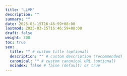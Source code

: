 ```yaml
---
title: "LLVM"
description: ""
summary: ""
date: 2025-03-15T16:46:59+08:00
lastmod: 2025-03-15T16:46:59+08:00
draft: false
weight: 300
toc: true
seo:
  title: "" # custom title (optional)
  description: "" # custom description (recommended)
  canonical: "" # custom canonical URL (optional)
  noindex: false # false (default) or true
---
```

